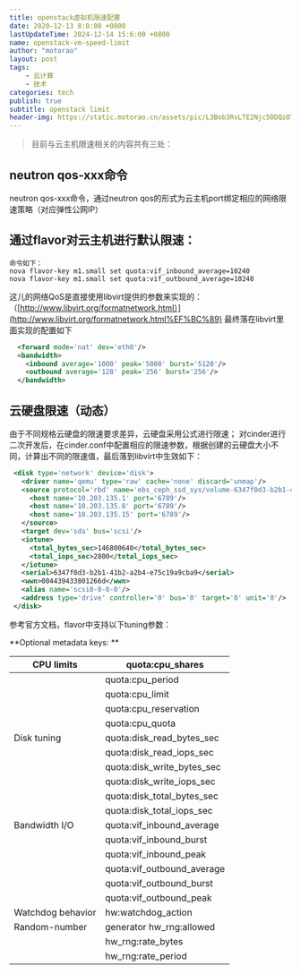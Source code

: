 ```yaml
---
title: openstack虚拟机限速配置
date: 2020-12-13 8:0:00 +0800
lastUpdateTime: 2024-12-14 15:6:00 +0800
name: openstack-vm-speed-limit
author: "motorao"
layout: post
tags: 
    - 云计算
    - 技术
categories: tech
publish: true
subtitle: openstack limit
header-img: https://static.motorao.cn/assets/pic/L3Bob3RvLTE2Njc5ODQzOTA1MzgtM2RlYTdhM2ZlMzNk-15b66a14-2144-8027-9882-d520dac6c005.webp
---
```

    
> 目前与云主机限速相关的内容共有三处：

## neutron qos-xxx命令

neutron qos-xxx命令，通过neutron qos的形式为云主机port绑定相应的网络限速策略（对应弹性公网IP）

## 通过flavor对云主机进行默认限速：

```shell
命令如下：
nova flavor-key m1.small set quota:vif_inbound_average=10240
nova flavor-key m1.small set quota:vif_outbound_average=10240

```

这儿的网络QoS是直接使用libvirt提供的参数来实现的：（[http://www.libvirt.org/formatnetwork.html）](http://www.libvirt.org/formatnetwork.html%EF%BC%89)
最终落在libvirt里面实现的配置如下

```xml
  <forward mode='nat' dev='eth0'/>
  <bandwidth>
    <inbound average='1000' peak='5000' burst='5120'/>
    <outbound average='128' peak='256' burst='256'/>
  </bandwidth>

```

## 云硬盘限速（动态）


由于不同规格云硬盘的限速要求差异，云硬盘采用公式进行限速；
对cinder进行二次开发后，在cinder.conf中配置相应的限速参数，根据创建的云硬盘大小不同，计算出不同的限速值，最后落到libvirt中生效如下：

```xml
 <disk type='network' device='disk'>
   <driver name='qemu' type='raw' cache='none' discard='unmap'/>
   <source protocol='rbd' name='ebs_ceph_ssd_sys/volume-6347f0d3-b2b1-41b2-a2b4-e75c19a9cba9'>
     <host name='10.203.135.1' port='6789'/>
     <host name='10.203.135.8' port='6789'/>
     <host name='10.203.135.15' port='6789'/>
   </source>
   <target dev='sda' bus='scsi'/>
   <iotune>
     <total_bytes_sec>146800640</total_bytes_sec>
     <total_iops_sec>2800</total_iops_sec>
   </iotune>
   <serial>6347f0d3-b2b1-41b2-a2b4-e75c19a9cba9</serial>
   <wwn>004439433801266d</wwn>
   <alias name='scsi0-0-0-0'/>
   <address type='drive' controller='0' bus='0' target='0' unit='0'/>
 </disk>

```

参考官方文档，flavor中支持以下tuning参数：


**Optional metadata keys: **

| CPU limits | quota:cpu_shares |
| ---------- | ---------- |
|  | quota:cpu_period |
|  | quota:cpu_limit |
|  | quota:cpu_reservation |
|  | quota:cpu_quota |
| Disk tuning | quota:disk_read_bytes_sec |
|  | quota:disk_read_iops_sec |
|  | quota:disk_write_bytes_sec |
|  | quota:disk_write_iops_sec |
|  | quota:disk_total_bytes_sec |
|  | quota:disk_total_iops_sec |
| Bandwidth I/O | quota:vif_inbound_average |
|  | quota:vif_inbound_burst |
|  | quota:vif_inbound_peak |
|  | quota:vif_outbound_average |
|  | quota:vif_outbound_burst |
|  | quota:vif_outbound_peak |
| Watchdog behavior | hw:watchdog_action |
| Random-number | generator	hw_rng:allowed |
|  | hw_rng:rate_bytes |
|  | hw_rng:rate_period |
